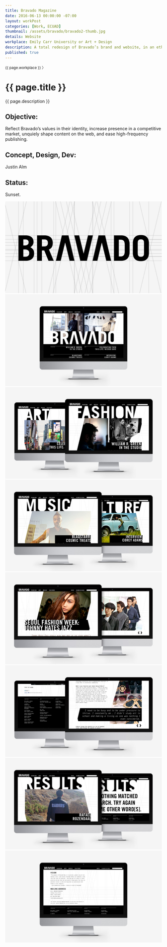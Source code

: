 ```yaml
---
title: Bravado Magazine
date: 2016-06-13 00:00:00 -07:00
layout: workPost
categories: [Work, ECUAD]
thumbnail: /assets/bravado/bravado2-thumb.jpg
details: Website
workplace: Emily Carr University or Art + Design
description: A total redesign of Bravado’s brand and website, in an ethos of “high gloss pixels”.
published: true
---
```


<div class="mw-1024  u-mar-auto  u-mar-b05">
    <div class="Grid  Grid--withGutters">
        <div class="Grid-cell  u-size1of2">
            <p class="as-h4  u-noMargin  c-grey03"><small>{{ page.workplace }}&nbsp;〉</small></p>
            <h1 class="u-noMargin  u-mar-b00"><strong>{{ page.title }}</strong></h1>
        </div>
        <div class="Grid-cell  u-size1of2">
            <p class="as-h3  u-noMargin" style="max-width: 100%;">{{ page.description }}</p>
        </div>
    </div>
    <div class="project-metadata  u-mar-auto  u-mar-t05  u-mar-b00">
        <div class="objective">
            <h2 class="as-h5  u-noMargin  u-mar-b01"><strong>Objective</strong>:</h2>
            <p class="u-noMargin  u-mar-b02">Reflect Bravado’s values in their identity, increase presence in a competitive market, unquiely shape content on the web, and ease high-frequency publishing.</p>
        </div>
        <div>
            <h2 class="as-h5  u-noMargin  u-mar-b01"><strong>Concept, Design, Dev</strong>:</h2>
            <p class="u-noMargin  u-mar-b02">Justin Alm</p>
        </div>
        <div>
            <h2 class="as-h5  u-noMargin  u-mar-b01"><strong>Status</strong>:</h2>
            <p class="u-noMargin  u-mar-b02">Sunset.</p>
        </div>
    </div>
</div>

<div class="Grid  Grid--withGutters">
    <div class="Grid-cell  u-size1of1  u-textAlign-center">
        <img class="mw-1024" src="/assets/bravado/bravado1.jpg"/>
    </div>
    <div class="Grid-cell  u-size1of1  u-textAlign-center">
        <img class="mw-1024" src="/assets/bravado/bravado2.jpg"/>
    </div>
    <div class="Grid-cell  u-size1of1  u-textAlign-center">
        <img class="mw-1024" src="/assets/bravado/bravado3.jpg"/>
    </div>
    <div class="Grid-cell  u-size1of1  u-textAlign-center">
        <img class="mw-1024" src="/assets/bravado/brav1-1024x604.jpg"/>
    </div>
    <div class="Grid-cell  u-size1of1  u-textAlign-center">
        <img class="mw-1024" src="/assets/bravado/brav3-1024x604.jpg"/>
    </div>
    <div class="Grid-cell  u-size1of1  u-textAlign-center">
        <img class="mw-1024" src="/assets/bravado/brav4-1024x604.jpg"/>
    </div>
    <div class="Grid-cell  u-size1of1  u-textAlign-center">
        <img class="mw-1024" src="/assets/bravado/bravado-search.jpg"/>
    </div>
    <div class="Grid-cell  u-size1of1  u-textAlign-center">
        <img class="mw-1024" src="/assets/bravado/bravado-about.jpg"/>
    </div>
</div>